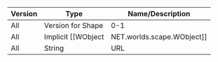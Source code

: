 | Version | Type | Name/Description |
| --- | --- | --- |
| All | Version for Shape | 0-1 |
| All | Implicit [[WObject|NET.worlds.scape.WObject]] | WObject |
| All | String | URL |